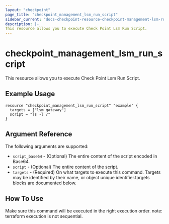 ```yaml
---
layout: "checkpoint"
page_title: "checkpoint_management_lsm_run_script"
sidebar_current: "docs-checkpoint-resource-checkpoint-management-lsm-run-script"
description: |-
This resource allows you to execute Check Point Lsm Run Script.
---
```


# checkpoint_management_lsm_run_script

This resource allows you to execute Check Point Lsm Run Script.

## Example Usage


```hcl
resource "checkpoint_management_lsm_run_script" "example" {
  targets = ["lsm_gateway"]
  script = "ls -l /"
}
```

## Argument Reference

The following arguments are supported:

* `script_base64` - (Optional) The entire content of the script encoded in Base64. 
* `script` - (Optional) The entire content of the script. 
* `targets` - (Required) On what targets to execute this command. Targets may be identified by their name, or object unique identifier.targets blocks are documented below.


## How To Use
Make sure this command will be executed in the right execution order. 
note: terraform execution is not sequential.  

